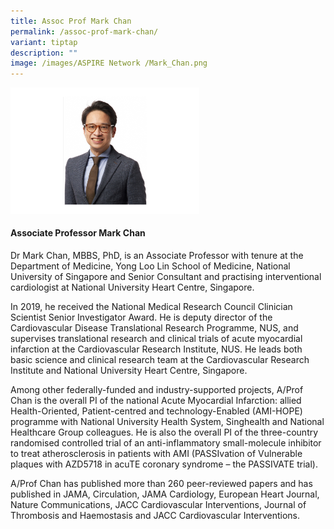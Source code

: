 ```yaml
---
title: Assoc Prof Mark Chan
permalink: /assoc-prof-mark-chan/
variant: tiptap
description: ""
image: /images/ASPIRE Network /Mark_Chan.png
---
```

<p></p>
<div class="isomer-image-wrapper">
<img style="width: 60%;" height="auto" width="100%" alt="" src="/images/ASPIRE Network /Mark_Chan.png">
</div>
<h4>Associate Professor Mark Chan</h4>
<p>Dr Mark Chan, MBBS, PhD, is an Associate Professor with tenure at the
Department of Medicine, Yong Loo Lin School of Medicine, National University
of Singapore and Senior Consultant and practising interventional cardiologist
at National University Heart Centre, Singapore.</p>
<p>In 2019, he received the National Medical Research Council Clinician Scientist
Senior Investigator Award. He is deputy director of the Cardiovascular
Disease Translational Research Programme, NUS, and supervises translational
research and clinical trials of acute myocardial infarction at the Cardiovascular
Research Institute, NUS. He leads both basic science and clinical research
team at the Cardiovascular Research Institute and National University Heart
Centre, Singapore.</p>
<p>Among other federally-funded and industry-supported projects, A/Prof Chan
is the overall PI of the national Acute Myocardial Infarction: allied Health-Oriented,
Patient-centred and technology-Enabled (AMI-HOPE) programme with National
University Health System, Singhealth and National Healthcare Group colleagues.
He is also the overall PI of the three-country randomised controlled trial
of an anti-inflammatory small-molecule inhibitor to treat atherosclerosis
in patients with AMI (PASSIvation of Vulnerable plaques with AZD5718 in
acuTE coronary syndrome – the PASSIVATE trial).</p>
<p>A/Prof Chan has published more than 260 peer-reviewed papers and has published
in JAMA, Circulation, JAMA Cardiology, European Heart Journal, Nature Communications,
JACC Cardiovascular Interventions, Journal of Thrombosis and Haemostasis
and JACC Cardiovascular Interventions.</p>
<p>&nbsp;</p>